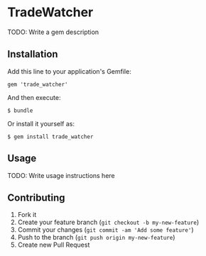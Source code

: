 # TradeWatcher

TODO: Write a gem description

## Installation

Add this line to your application's Gemfile:

    gem 'trade_watcher'

And then execute:

    $ bundle

Or install it yourself as:

    $ gem install trade_watcher

## Usage

TODO: Write usage instructions here

## Contributing

1. Fork it
2. Create your feature branch (`git checkout -b my-new-feature`)
3. Commit your changes (`git commit -am 'Add some feature'`)
4. Push to the branch (`git push origin my-new-feature`)
5. Create new Pull Request
